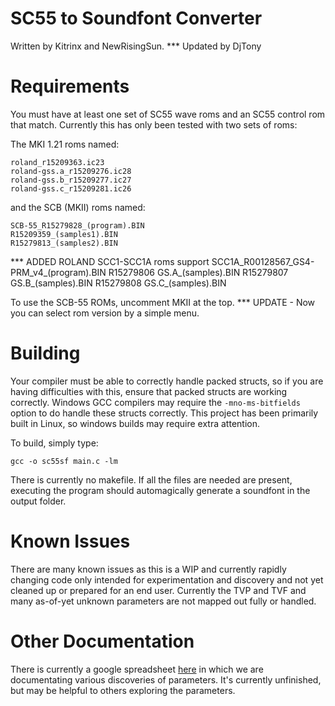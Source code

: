 # SC55 to Soundfont Converter
Written by Kitrinx and NewRisingSun. *** Updated by DjTony


# Requirements
You must have at least one set of SC55 wave roms and an SC55 control rom that match. Currently this has only been tested with two sets of roms:

The MKI 1.21 roms named:

```
roland_r15209363.ic23
roland-gss.a_r15209276.ic28
roland-gss.b_r15209277.ic27
roland-gss.c_r15209281.ic26
```

and the SCB (MKII) roms named:

```
SCB-55_R15279828_(program).BIN
R15209359_(samples1).BIN
R15279813_(samples2).BIN
```

*** ADDED ROLAND SCC1-SCC1A roms support
SCC1A_R00128567_GS4-PRM_v4_(program).BIN
R15279806 GS.A_(samples).BIN
R15279807 GS.B_(samples).BIN
R15279808 GS.C_(samples).BIN


To use the SCB-55 ROMs, uncomment MKII at the top. *** UPDATE - Now you can select rom version by a simple menu.


# Building
Your compiler must be able to correctly handle packed structs, so if you are having difficulties with this, ensure that packed structs are working correctly. Windows GCC compilers may require the `-mno-ms-bitfields` option to do handle these structs correctly. This project has been primarily built in Linux, so windows builds may require extra attention.

To build, simply type:

`gcc -o sc55sf main.c -lm`

There is currently no makefile. If all the files are needed are present, executing the program should automagically generate a soundfont in the output folder.


# Known Issues
There are many known issues as this is a WIP and currently rapidly changing code only intended for experimentation and discovery and not yet cleaned up or prepared for an end user. Currently the TVP and TVF and many as-of-yet unknown parameters are not mapped out fully or handled.


# Other Documentation
There is currently a google spreadsheet [here](https://docs.google.com/spreadsheets/d/13LyKT-0czQfSz1jF42GhiQShXHAfGFzOqpFD5J0UZf0/edit?usp=sharing) in which we are documentating various discoveries of parameters. It's currently unfinished, but may be helpful to others exploring the parameters.

